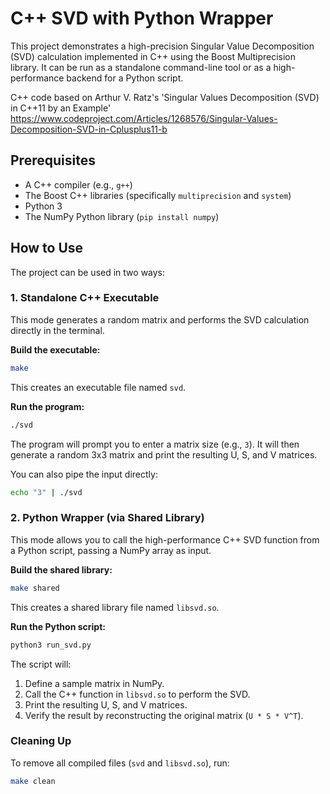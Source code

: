 # C++ SVD with Python Wrapper

This project demonstrates a high-precision Singular Value Decomposition (SVD) calculation implemented in C++ using the Boost Multiprecision library. It can be run as a standalone command-line tool or as a high-performance backend for a Python script.

C++ code based on Arthur V. Ratz's 'Singular Values Decomposition (SVD) in C++11 by an Example' https://www.codeproject.com/Articles/1268576/Singular-Values-Decomposition-SVD-in-Cplusplus11-b

## Prerequisites

- A C++ compiler (e.g., `g++`)
- The Boost C++ libraries (specifically `multiprecision` and `system`)
- Python 3
- The NumPy Python library (`pip install numpy`)

## How to Use

The project can be used in two ways:

### 1. Standalone C++ Executable

This mode generates a random matrix and performs the SVD calculation directly in the terminal.

**Build the executable:**
```bash
make
```
This creates an executable file named `svd`.

**Run the program:**
```bash
./svd
```
The program will prompt you to enter a matrix size (e.g., `3`). It will then generate a random 3x3 matrix and print the resulting U, S, and V matrices.

You can also pipe the input directly:
```bash
echo "3" | ./svd
```

### 2. Python Wrapper (via Shared Library)

This mode allows you to call the high-performance C++ SVD function from a Python script, passing a NumPy array as input.

**Build the shared library:**
```bash
make shared
```
This creates a shared library file named `libsvd.so`.

**Run the Python script:**
```bash
python3 run_svd.py
```
The script will:
1. Define a sample matrix in NumPy.
2. Call the C++ function in `libsvd.so` to perform the SVD.
3. Print the resulting U, S, and V matrices.
4. Verify the result by reconstructing the original matrix (`U * S * V^T`).

### Cleaning Up

To remove all compiled files (`svd` and `libsvd.so`), run:
```bash
make clean
```
